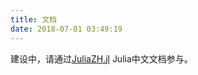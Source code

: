 ```yaml
---
title: 文档
date: 2018-07-01 03:49:19
---
```


建设中，请通过[JuliaZH.jl](https://github.com/JuliaCN/JuliaZH.jl) Julia中文文档参与。
